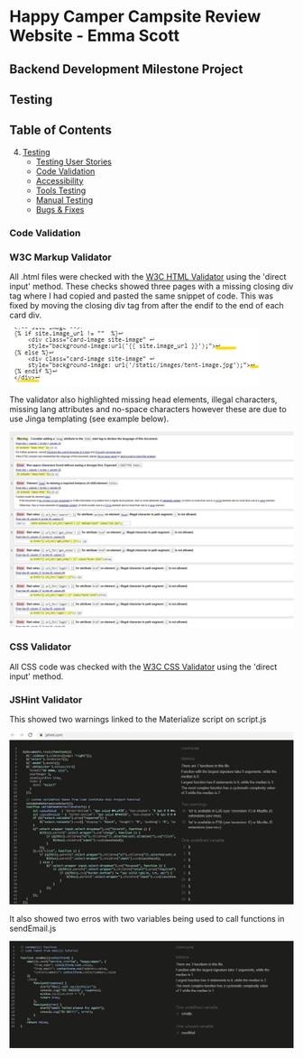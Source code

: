 # Happy Camper Campsite Review Website - Emma Scott
## Backend Development Milestone Project

## Testing

## Table of Contents

4. [Testing](#testing)
    - [Testing User Stories](#testing-user-stories)
    - [Code Validation](#code-validation)
    - [Accessibility](#accessibility)
    - [Tools Testing](#tools-testing)
    - [Manual Testing](#manual-testing)
    - [Bugs & Fixes](#bugs-&-fixes)

### Code Validation

### W3C Markup Validator

All .html files were checked with the [W3C HTML Validator](https://validator.w3.org/) using the 'direct input' method.
These checks showed three pages with a missing closing div tag where I had copied and pasted the same snippet of code. This was fixed by moving the closing div tag from after the endif to the end of each card div.

![W3C image](/documentation/profile_div.jpg)

The validator also highlighted missing head elements, illegal characters, missing lang attributes and no-space characters however these are due to use Jinga templating (see example below).

![W3C error image](/documentation/index_error.jpg)

### CSS Validator

All CSS code was checked with the [W3C CSS Validator](https://jigsaw.w3.org/css-validator/) using the 'direct input' method.

### JSHint Validator

This showed two warnings linked to the Materialize script on script.js

![jshint error image](/documentation/jshint_error.jpg)

It also showed two erros with two variables being used to call functions in sendEmail.js

![jshint email error image](/documentation/sendEmail_error.jpg)